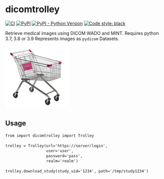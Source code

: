 # dicomtrolley

[![CI](https://github.com/sjoerdk/dicomtrolley/actions/workflows/build.yml/badge.svg?branch=main)](https://github.com/sjoerdk/dicomtrolley/actions/workflows/build.yml?query=branch%3Amain)
[![PyPI](https://img.shields.io/pypi/v/dicomtrolley)](https://pypi.org/project/dicomtrolley/)
[![PyPI - Python Version](https://img.shields.io/pypi/pyversions/dicomtrolley)](https://pypi.org/project/dicomtrolley/)
[![Code style: black](https://img.shields.io/badge/code%20style-black-000000.svg)](https://github.com/psf/black)

Retrieve medical images using DICOM WADO and MINT.
Requires python 3.7, 3.8 or 3.9
Represents images as `pydicom` Datasets.

![A trolley](docs/resources/trolley.png)

## Usage
```
from import dicomtrolley import Trolley

trolley = Trolley(url='https://server/login',
                  user='user',
                  password='pass',
                  realm='realm')

trolley.download_study(study_uid='1234', path='/tmp/study1234')
```


